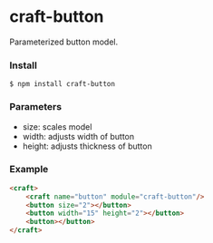 # craft-button

Parameterized button model.

### Install
	$ npm install craft-button

### Parameters
- size: scales model
- width: adjusts width of button
- height: adjusts thickness of button

### Example
```html
<craft>
	<craft name="button" module="craft-button"/>
	<button size="2"></button>
	<button width="15" height="2"></button>
	<button></button>
</craft>
```